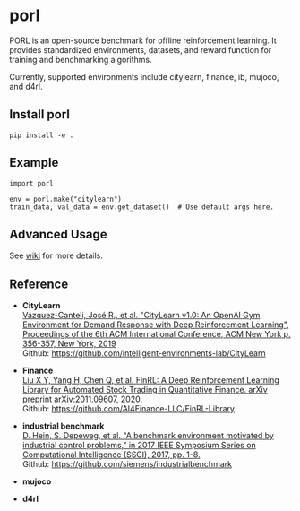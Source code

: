# porl

PORL is an open-source benchmark for offline reinforcement learning. It provides standardized environments, datasets, and reward function for training and benchmarking algorithms.

Currently, supported environments include citylearn, finance, ib, mujoco, and d4rl.

## Install porl

```
pip install -e .
```

## Example

```
import porl

env = porl.make("citylearn")
train_data, val_data = env.get_dataset()  # Use default args here.
```

## Advanced Usage

See [wiki](https://agit.ai/Polixir_AI/porl/wiki) for more details.

## Reference

- <b>CityLearn</b> <br>
[Vázquez-Canteli, José R., et al. "CityLearn v1.0: An OpenAI Gym Environment for Demand 
Response with Deep Reinforcement Learning", Proceedings of the 6th ACM International Conference, 
ACM New York p. 356-357, New York, 2019](https://dl.acm.org/doi/10.1145/3360322.3360998) <br>
Github: https://github.com/intelligent-environments-lab/CityLearn

- <b>Finance</b> <br>
[Liu X Y, Yang H, Chen Q, et al. FinRL: A Deep Reinforcement Learning Library for 
Automated Stock Trading in Quantitative Finance. arXiv preprint arXiv:2011.09607, 
2020.](https://arxiv.org/abs/2011.09607) <br>
Github: https://github.com/AI4Finance-LLC/FinRL-Library

- <b>industrial benchmark</b> <br>
[D. Hein, S. Depeweg, et al. "A benchmark environment motivated by industrial control 
problems," in 2017 IEEE Symposium Series on Computational Intelligence (SSCI), 2017, 
pp. 1-8.](https://arxiv.org/abs/1709.09480) <br>
Github: https://github.com/siemens/industrialbenchmark

- <b>mujoco</b> <br>

- <b>d4rl</b> <br>
